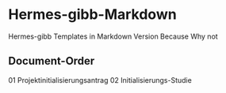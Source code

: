 # Hermes-gibb-Markdown
Hermes-gibb Templates in Markdown Version Because Why not


## Document-Order
01 Projektinitialisierungsantrag
02 Initialisierungs-Studie
